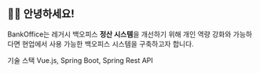 ## 👋🏻 안녕하세요!

BankOffice는 레거시 백오피스 <b>정산 시스템</b>을 개선하기 위해 
개인 역량 강화와 가능하다면 현업에서 사용 가능한 백오피스 시스템을 구축하고자 합니다.

기술 스택 
Vue.js, Spring Boot, Spring Rest API

<!--

**Here are some ideas to get you started:**

🙋‍♀️ A short introduction - what is your organization all about?
🌈 Contribution guidelines - how can the community get involved?
👩‍💻 Useful resources - where can the community find your docs? Is there anything else the community should know?
🍿 Fun facts - what does your team eat for breakfast?
🧙 Remember, you can do mighty things with the power of [Markdown](https://docs.github.com/github/writing-on-github/getting-started-with-writing-and-formatting-on-github/basic-writing-and-formatting-syntax)
-->
